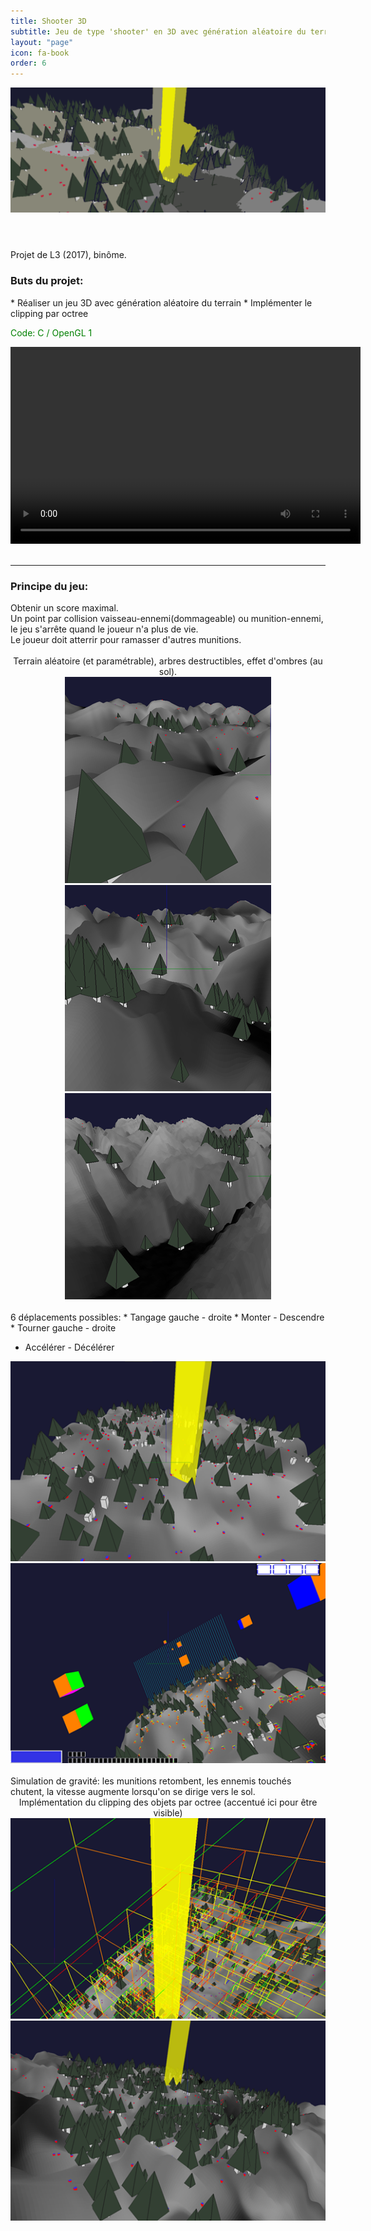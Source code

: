 ```yaml
---
title: Shooter 3D
subtitle: Jeu de type 'shooter' en 3D avec génération aléatoire du terrain
layout: "page"
icon: fa-book
order: 6
---
```


<header>
<img class='image fit' src="assets/images/fightMILK/bandeau.png" alt="shooter banner" />
</header>

Projet de L3 (2017), binôme.
<h3>Buts du projet:</h3>
* Réaliser un jeu 3D avec génération aléatoire du terrain
* Implémenter le clipping par octree

<p style="color:green">Code: C / OpenGL 1</p>

<div class="embedresize">
<div>
    <video width="560" height="315" controls>
    <source src="assets/video/fm.mp4" type="video/mp4">
    Your browser does not support the video tag.
    </video>
</div>
</div>
<br>
<hr>
<h3>Principe du jeu:</h3>
Obtenir un score maximal.<br>
Un point par collision vaisseau-ennemi(dommageable) ou munition-ennemi, le jeu s'arrête quand le joueur n'a plus de vie.<br>
Le joueur doit atterrir pour ramasser d'autres munitions.<br>
<br>

<div style="text-align:center;">
Terrain aléatoire (et paramétrable), arbres destructibles, effet d'ombres (au sol).<br>
<img class='image' src="assets/images/fightMILK/fm3.png" alt="terrain1" />
<img class='image' src="assets/images/fightMILK/fm5.png" alt="terrain2" />
<img class='image' src="assets/images/fightMILK/fm7.png" alt="terrain3" /><br>
</div>
<br>
6 déplacements possibles:
* Tangage gauche - droite
* Monter - Descendre
* Tourner gauche - droite

* Accélérer - Décélérer

<div style="text-align:center;">
<img class='image' src="assets/images/fightMILK/fm2.png" alt="terrain start" />
<img class='image' src="assets/images/fightMILK/fm6.png" alt="terrain mid" />
</div>
<br>
Simulation de gravité: les munitions retombent, les ennemis touchés chutent, la vitesse augmente lorsqu'on se dirige vers le sol.

<div style="text-align:center;">
Implémentation du clipping des objets par octree (accentué ici pour être visible)<br>
<img class='image' src="assets/images/fightMILK/fm8.png" alt="octree" />
<img class='image' src="assets/images/fightMILK/fm9.png" alt="clipping" />
</div>
